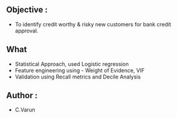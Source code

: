 ## Objective :
* To identify credit worthy & risky new customers for bank credit approval.
## What
* Statistical Approach, used Logistic regression
* Feature engineering using - Weight of Evidence, VIF
* Validation using Recall metrics and Decile Analysis
## Author :
* C.Varun

